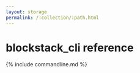 ```yaml
---
layout: storage
permalink: /:collection/:path.html
---
```

# blockstack_cli reference

{% include commandline.md %}
